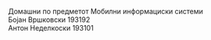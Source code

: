 Домашни по предметот Мобилни информациски системи <br>
Бојан Вршковски 193192 <br>
Антон Неделкоски 193101
